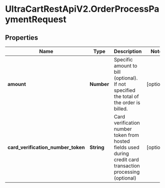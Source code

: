 # UltraCartRestApiV2.OrderProcessPaymentRequest

## Properties
Name | Type | Description | Notes
------------ | ------------- | ------------- | -------------
**amount** | **Number** | Specific amount to bill (optional).  If not specified the total of the order is billed. | [optional] 
**card_verification_number_token** | **String** | Card verification number token from hosted fields used during credit card transaction processing (optional) | [optional] 


